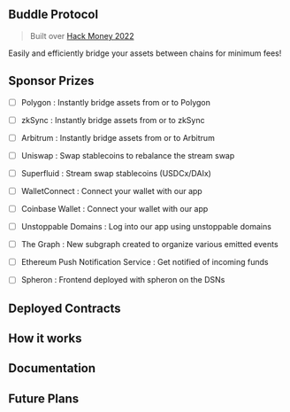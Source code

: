## Buddle Protocol
> Built over [Hack Money 2022](https://showcase.ethglobal.com/hackmoney2022/buddle-8sfpg)

Easily and efficiently bridge your assets between chains for minimum fees!

## Sponsor Prizes

- [ ] Polygon : Instantly bridge assets from or to Polygon
- [ ] zkSync : Instantly bridge assets from or to zkSync
- [ ] Arbitrum : Instantly bridge assets from or to Arbitrum

- [ ] Uniswap : Swap stablecoins to rebalance the stream swap
- [ ] Superfluid : Stream swap stablecoins (USDCx/DAIx)

- [ ] WalletConnect : Connect your wallet with our app
- [ ] Coinbase Wallet : Connect your wallet with our app
- [ ] Unstoppable Domains : Log into our app using unstoppable domains

- [ ] The Graph : New subgraph created to organize various emitted events
- [ ] Ethereum Push Notification Service : Get notified of incoming funds

- [ ] Spheron : Frontend deployed with spheron on the DSNs

## Deployed Contracts

## How it works

## Documentation

## Future Plans